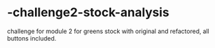 # -challenge2-stock-analysis

challenge for module 2 for greens stock with original and refactored, all buttons included. 
